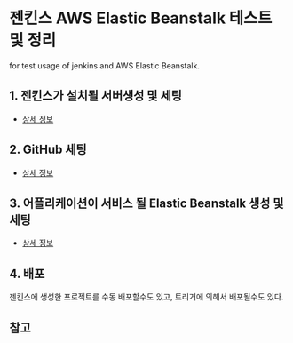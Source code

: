 # 젠킨스 AWS Elastic Beanstalk 테스트 및 정리
for test usage of jenkins and AWS Elastic Beanstalk.

## 1. 젠킨스가 설치될 서버생성 및 세팅

* [상세 정보](https://github.com/mycode01/integration-test/blob/master/01SetUpJenkins.md)

## 2. GitHub 세팅

* [상세 정보](https://github.com/mycode01/integration-test/blob/master/02SetUpGitHubRepository.md)

## 3. 어플리케이션이 서비스 될 Elastic Beanstalk 생성 및 세팅

* [상세 정보](https://github.com/mycode01/integration-test/blob/master/03CreatingBeanstalk.md)

## 4. 배포

젠킨스에 생성한 프로젝트를 수동 배포할수도 있고, 트리거에 의해서 배포될수도 있다.

## 참고
